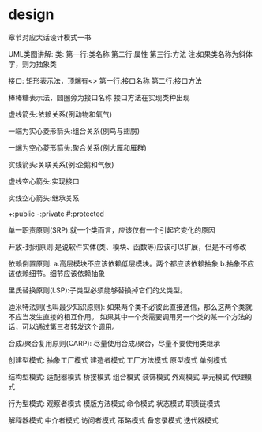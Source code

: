 # design

章节对应大话设计模式一书


UML类图讲解:
类:
第一行:类名称
第二行:属性
第三行:方法
注:如果类名称为斜体字，则为抽象类

接口:
矩形表示法，顶端有<<interface>>
第一行:接口名称
第二行:接口方法

棒棒糖表示法，圆圈旁为接口名称
接口方法在实现类种出现

虚线箭头:依赖关系(例动物和氧气)

一端为实心菱形箭头:组合关系(例鸟与翅膀)

一端为空心菱形箭头:聚合关系(例大雁和雁群)

实线箭头:关联关系(例:企鹅和气候)

虚线空心箭头:实现接口

实线空心箭头:继承关系

+:public
-:private
#:protected


单一职责原则(SRP):就一个类而言，应该仅有一个引起它变化的原因

开放-封闭原则:是说软件实体(类、模块、函数等)应该可以扩展，但是不可修改

依赖倒置原则:
a.高层模块不应该依赖低层模块。两个都应该依赖抽象
b.抽象不应该依赖细节。细节应该依赖抽象

里氏替换原则(LSP):子类型必须能够替换掉它们的父类型。

迪米特法则(也叫最少知识原则):
如果两个类不必彼此直接通信，那么这两个类就不应当发生直接的相互作用。
如果其中一个类需要调用另一个类的某一个方法的话，可以通过第三者转发这个调用。


合成/聚合复用原则(CARP):
尽量使用合成/聚合，尽量不要使用类继承


创建型模式:
抽象工厂模式
建造者模式
工厂方法模式
原型模式
单例模式

结构型模式:
适配器模式
桥接模式
组合模式
装饰模式
外观模式
享元模式
代理模式

行为型模式:
观察者模式
模版方法模式
命令模式
状态模式
职责链模式

解释器模式
中介者模式
访问者模式
策略模式
备忘录模式
迭代器模式